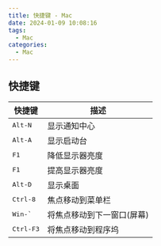 ```yaml
---
title: 快捷键 - Mac
date: 2024-01-09 10:08:16
tags:
  - Mac
categories:
  - Mac
---
```


## 快捷键

| 快捷键             | 描述                       |
| ------------------ | -------------------------- |
| <kbd>Alt-N</kbd>   | 显示通知中心               |
| <kbd>Alt-A</kbd>   | 显示启动台                 |
| <kbd>F1</kbd>      | 降低显示器亮度             |
| <kbd>F1</kbd>      | 提高显示器亮度             |
| <kbd>Alt-D</kbd>   | 显示桌面                   |
| <kbd>Ctrl-8</kbd>  | 焦点移动到菜单栏           |
| <kbd>Win-`</kbd>   | 将焦点移动到下一窗口(屏幕) |
| <kbd>Ctrl-F3</kbd> | 将焦点移动到程序坞         |
